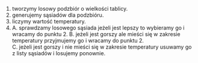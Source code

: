 1. tworzymy losowy podzbiór o wielkości tablicy.
2. generujemy sąsiadów dla podzbióru.
3. liczymy wartość temperatury.
4. A. sprawdzamy losowego sąsiada jeżeli jest lepszy to wybieramy go i wracamy do punktu 2.
   B. jeżeli jest gorszy ale mieści się w zakresie temperatury przyjmujemy go i wracamy do punktu 2.   
   C. jeżeli jest gorszy i nie mieści się w zakresie temperatury usuwamy go z listy sąsiadów i losujemy ponownie.